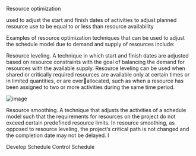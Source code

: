 Resource optimization

used to adjust the start and finish dates of activities to adjust planned resource use to be 
equal to or less than resource availability

Examples of resource optimization techniques that can be used to adjust the 
schedule model due to demand and supply of resources include:

Resource leveling. A technique in which start and finish dates are adjusted based on resource constraints with 
the goal of balancing the demand for resources with the available supply. Resource leveling can be used when 
shared or critically required resources are available only at certain times or in limited quantities, or are overallocated, such as when a resource has been assigned to two or more activities during the same time period.

![image](https://user-images.githubusercontent.com/51868740/205761435-373d16b4-c14a-46d2-82c7-3319b7a41c8a.png)

Resource smoothing. A technique that adjusts the activities of a schedule model such that the requirements for 
resources on the project do not exceed certain predefined resource limits. In resource smoothing, as opposed to 
resource leveling, the project’s critical path is not changed and the completion date may not be delayed. I


Develop Schedule
Control Schedule
